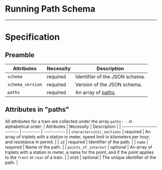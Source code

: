 # Running Path Schema

------------

# Specification

## Preamble

| Attributes           | Necessity | Description |
| -------------------- | --------- | ----------- |
| `schema`             | required  | Identifier of the JSON schema. |
| `schema_version`     | required  | Version of the JSON schema. |
| `paths`              | required  | An array of [paths](#Attributes-in-paths). |

## Attributes in "paths"

All attributes for a train are collected under the array `paths: -` in alphabetical order:
| Attributes                | Necessity | Description |
| ------------------------- | --------- | ----------- |
| `characteristic_sections` | required  | An array of triplets with a station in meter, speed limit in kilometers per hour, and resistance in permil. |
| `id`                      | required  | Identifier of the path. |
| `name`                    | required  | Name of the path. |
| `points_of_interest`      | optional  | An array of triplets with a station in meter, a name for the point, and if the point applies to the `front` or `rear` of a train. |
| `UUID`                    | optional  | The unique identifier of the path. |
